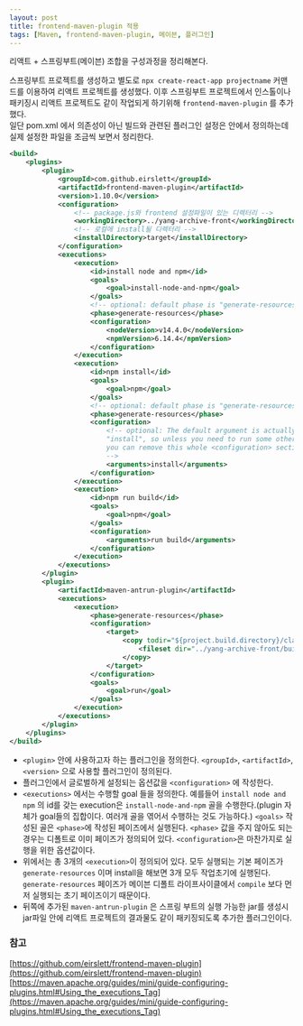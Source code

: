 ```yaml
---
layout: post
title: frontend-maven-plugin 적용
tags: [Maven, frontend-maven-plugin, 메이븐, 플러그인]
---
```


리액트 + 스프링부트(메이븐) 조합을 구성과정을 정리해본다.

스프링부트 프로젝트를 생성하고 별도로 `npx create-react-app projectname` 커맨드를 이용하여 리액트 프로젝트를 생성했다. 이후 스프링부트 프로젝트에서 인스톨이나 패키징시 리액트 프로젝트도 같이 작업되게 하기위해 `frontend-maven-plugin` 를 추가했다.  
일단 pom.xml 에서 의존성이 아닌 빌드와 관련된 플러그인 설정은 <build> 안에서 정의하는데 실제 설정한 파일을 조금씩 보면서 정리한다.

```xml
<build>
    <plugins>
        <plugin>
            <groupId>com.github.eirslett</groupId>
            <artifactId>frontend-maven-plugin</artifactId>
            <version>1.10.0</version>
            <configuration>
                <!-- package.js와 frontend 설정파일이 있는 디렉터리 -->
                <workingDirectory>../yang-archive-front</workingDirectory>
                <!-- 로컬에 install될 디렉터리 -->
                <installDirectory>target</installDirectory>
            </configuration>
            <executions>
                <execution>
                    <id>install node and npm</id>
                    <goals>
                        <goal>install-node-and-npm</goal>
                    </goals>
                    <!-- optional: default phase is "generate-resources" -->
                    <phase>generate-resources</phase>
                    <configuration>
                        <nodeVersion>v14.4.0</nodeVersion>
                        <npmVersion>6.14.4</npmVersion>
                    </configuration>
                </execution>
                <execution>
                    <id>npm install</id>
                    <goals>
                        <goal>npm</goal>
                    </goals>
                    <!-- optional: default phase is "generate-resources" -->
                    <phase>generate-resources</phase>
                    <configuration>
                        <!-- optional: The default argument is actually
                        "install", so unless you need to run some other npm command,
                        you can remove this whole <configuration> section.
                        -->
                        <arguments>install</arguments>
                    </configuration>
                </execution>
                <execution>
                    <id>npm run build</id>
                    <goals>
                        <goal>npm</goal>
                    </goals>
                    <configuration>
                        <arguments>run build</arguments>
                    </configuration>
                </execution>
            </executions>
        </plugin>
        <plugin>
            <artifactId>maven-antrun-plugin</artifactId>
            <executions>
                <execution>
                    <phase>generate-resources</phase>
                    <configuration>
                        <target>
                            <copy todir="${project.build.directory}/classes/public">
                                <fileset dir="../yang-archive-front/build"/>
                            </copy>
                        </target>
                    </configuration>
                    <goals>
                        <goal>run</goal>
                    </goals>
                </execution>
            </executions>
        </plugin>
    </plugins>
</build>
```

- `<plugin>` 안에 사용하고자 하는 플러그인을 정의한다. `<groupId>`, `<artifactId>`, `<version>` 으로 사용할 플러그인이 정의된다.
- 플러그인에서 글로벌하게 설정되는 옵션값을 `<configuration>` 에 작성한다.
- `<executions>` 에서는 수행할 goal 들을 정의한다. 예를들어 `install node and npm` 의 id를 갖는 execution은 `install-node-and-npm` 골을 수행한다.(plugin 자체가 goal들의 집합이다. 여러개 골을 엮어서 수행하는 것도 가능하다.) `<goals>` 작성된 골은 `<phase>`에 작성된 페이즈에서 실행된다. `<phase>` 값을 주지 않아도 되는 경우는 디폴트로 이미 페이즈가 정의되어 있다. `<configuration>`은 마찬가지로 실행을 위한 옵션값이다.
- 위에서는 총 3개의 `<execution>`이 정의되어 있다. 모두 실행되는 기본 페이즈가 `generate-resources` 이며 install을 해보면 3개 모두 작업초기에 실행된다. `generate-resources` 페이즈가 메이븐 디폴트 라이프사이클에서 `compile` 보다 먼저 실행되는 초기 페이즈이기 때문이다.
- 뒤쪽에 추가된 `maven-antrun-plugin` 은 스프링 부트의 실행 가능한 jar를 생성시 jar파일 안에 리액트 프로젝트의 결과물도 같이 패키징되도록 추가한 플러그인이다.

### 참고
[https://github.com/eirslett/frontend-maven-plugin](https://github.com/eirslett/frontend-maven-plugin)  
[https://maven.apache.org/guides/mini/guide-configuring-plugins.html#Using_the_executions_Tag](https://maven.apache.org/guides/mini/guide-configuring-plugins.html#Using_the_executions_Tag)